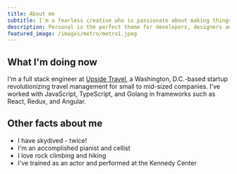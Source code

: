 ```yaml
---
title: About me
subtitle: I'm a fearless creative who is passionate about making things that make the world a better place.
description: Personal is the perfect theme for developers, designers and other creatives.
featured_image: /images/metro/metro1.jpeg
---
```


## What I'm doing now
I'm a full stack engineer at [Upside Travel](https://www.upside.com), a Washington, D.C.-based startup revolutionizing travel management for small to mid-sized companies. I've worked with JavaScript, TypeScript, and Golang in frameworks such as React, Redux, and Angular.

## Other facts about me
* I have skydived - twice!
* I'm an accomplished pianist and cellist
* I love rock climbing and hiking
* I've trained as an actor and performed at the Kennedy Center